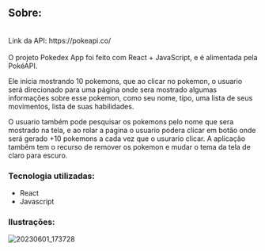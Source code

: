 ## Sobre: 
<br />
Link da API: https://pokeapi.co/
<br />
<br />
O projeto Pokedex App foi feito com React + JavaScript, e é alimentada pela PokéAPI.

Ele inicia mostrando 10 pokemons, que ao clicar no pokemon, o usuario será direcionado para uma página onde sera mostrado algumas informações sobre esse pokemon, como seu nome, tipo, uma lista de seus movimentos, lista de suas habilidades.

O usuario também pode pesquisar os pokemons pelo nome que sera mostrado na tela, e ao rolar a pagina o usuario podera clicar em botão onde será gerado +10 pokemons a cada vez que o usurario clicar. A aplicação também tem o recurso de remover os pokemon e mudar o tema da tela de claro para escuro.

### Tecnologia utilizadas:
- React
- Javascript
### Ilustrações: 
![20230601_173728](https://github.com/Leonardo-Elyte/pokemon/assets/110938143/0736252c-406a-4b07-b35b-6ab8e7d3b787)
